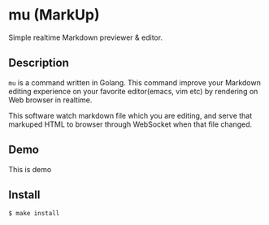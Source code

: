 mu (MarkUp)
===

Simple realtime Markdown previewer & editor.

## Description

`mu` is a command written in Golang.
This command improve your Markdown editing experience on your favorite editor(emacs, vim etc) by rendering on Web browser in realtime.

This software watch markdown file which you are editing, and serve that markuped HTML to browser through WebSocket when that file changed.

## Demo

This is demo

## Install

```shell
$ make install
```
